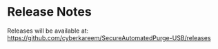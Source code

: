 # Release Notes
Releases will be available at: https://github.com/cyberkareem/SecureAutomatedPurge-USB/releases
